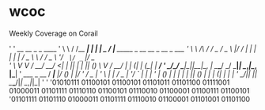 # wcoc
Weekly Coverage on Corail


'
' __        __        _    _          ____
' \ \      / /__  ___| | _| |_   _   / ___|_____   _____ _ __ __ _  __ _  ___
'  \ \ /\ / / _ \/ _ \ |/ / | | | | | |   / _ \ \ / / _ \ '__/ _` |/ _` |/ _ \
'   \ V  V /  __/  __/   <| | |_| | | |__| (_) \ V /  __/ | | (_| | (_| |  __/
'    \_/\_/ \___|\___|_|\_\_|\__, |  \____\___/ \_/ \___|_|  \__,_|\__, |\___|
'   ___  _ __    / ___|___  _|___/_ _(_) |                         |___/
'  / _ \| '_ \  | |   / _ \| '__/ _` | | |
' | (_) | | | | | |__| (_) | | | (_| | | |
'  \___/|_| |_|  \____\___/|_|  \__,_|_|_|
'
'
'01010111 01100101 01100101 01101011 01101100 01111001  01000011 01101111 01110110 01100101 01110010 01100001 01100111 01100101
'01101111 01101110  01000011 01101111 01110010 01100001 01101001 01101100
